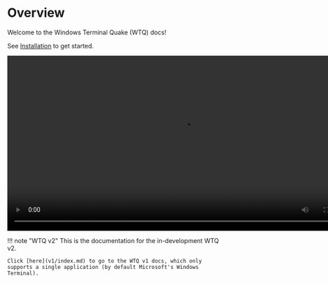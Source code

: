 # Overview

Welcome to the Windows Terminal Quake (WTQ) docs!

See [Installation](v2/installation.md) to get started.

<video width="800" controls loop autoplay>
  <source src="assets/video/wtq-v2.mp4" />
</video>

!!! note "WTQ v2"
    This is the documentation for the in-development WTQ v2.

    Click [here](v1/index.md) to go to the WTQ v1 docs, which only supports a single application (by default Microsoft's Windows Terminal).

